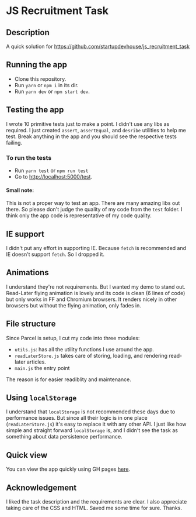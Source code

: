 # JS Recruitment Task

## Description
A quick solution for https://github.com/startupdevhouse/js_recruitment_task


## Running the app

- Clone this repository.
- Run `yarn` or `npm i` in its dir.
- Run `yarn dev` or `npm start dev`.

## Testing the app

I wrote 10 primitive tests just to make a point. I didn't use any libs as required. I just created `assert`, `assertEqual`, and `desribe` utilities to help me test. Break anything in the app and you should see the respective tests failing.  

### To run the tests
 
- Run `yarn test` or `npm run test` 
- Go to [http://localhost:5000/test](http://localhost:5000).

#### Small note:
This is not a proper way to test an app. There are many amazing libs out there. So please don't judge the quality of my code from the `test` folder. I think only the app code is representative of my code quality. 

## IE support
I didn't put any effort in supporting IE. Because `fetch` is recommended and IE doesn't support `fetch`. So I dropped it.

## Animations
I understand they're not requirements. But I wanted my demo to stand out. Read-Later flying animation is lovely and its code is clean (6 lines of code) but only works in FF and Chromium browsers. It renders nicely in other browsers but without the flying animation, only fades in.

## File structure

Since Parcel is setup, I cut my code into three modules:
- `utils.js`: has all the utility functions I use around the app.
- `readLaterStore.js` takes care of storing, loading, and rendering read-later articles.
- `main.js` the entry point 

The reason is for easier readiblity and maintenance. 

## Using `localStorage`

I understand that `localStorage` is not recommended these days due to performance issues. But since all their logic is in one place (`readLaterStore.js`) it's easy to replace it with any other API. I just like how simple and straight forward `localStorage` is, and I didn't see the task as something about data 
persistence performance. 

## Quick view

You can view the app quickly using GH pages [here](https://alshakero.github.io/js_recruitment_task/).


## Acknowledgement 

I liked the task description and the requirements are clear. I also appreciate taking care of the CSS and HTML. Saved me some time for sure. Thanks.
